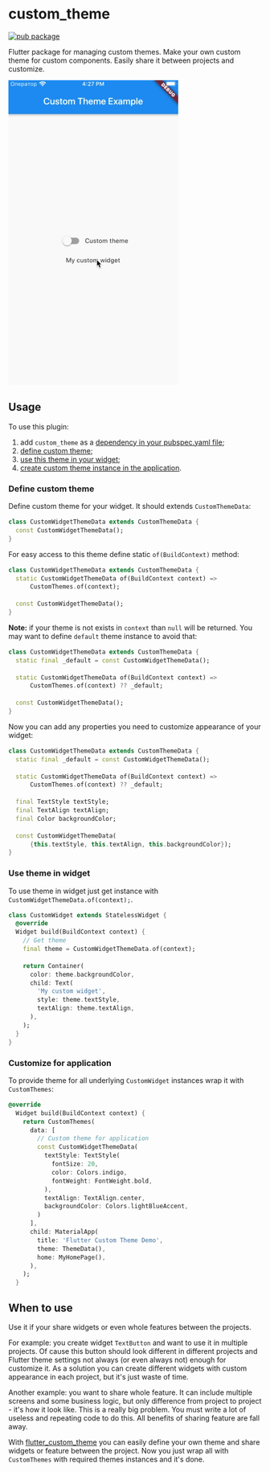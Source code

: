 # custom_theme

[![pub package](https://img.shields.io/pub/v/flutter_custom_theme)](https://pub.dartlang.org/packages/flutter_custom_theme)

Flutter package for managing custom themes.
Make your own custom theme for custom components. Easily share it between projects and customize.

![](https://raw.githubusercontent.com/Innim/flutter_custom_theme/master/readme_images/demo.gif)

## Usage

To use this plugin:

 1. add `custom_theme` as a [dependency in your pubspec.yaml file](https://flutter.dev/platform-plugins/);
 2. [define custom theme](#define-custom-theme);
 3. [use this theme in your widget](#use-theme-in-widget);
 4. [create custom theme instance in the application](#customize-for-application).

### Define custom theme

Define custom theme for your widget. It should extends `CustomThemeData`:

```dart
class CustomWidgetThemeData extends CustomThemeData {
  const CustomWidgetThemeData();
}
```

For easy access to this theme define static `of(BuildContext)` method:

```dart
class CustomWidgetThemeData extends CustomThemeData {
  static CustomWidgetThemeData of(BuildContext context) =>
      CustomThemes.of(context);

  const CustomWidgetThemeData();
}
```

**Note:** if your theme is not exists in `context` than `null` will be returned.
You may want to define `default` theme instance to avoid that:

```dart
class CustomWidgetThemeData extends CustomThemeData {
  static final _default = const CustomWidgetThemeData();

  static CustomWidgetThemeData of(BuildContext context) =>
      CustomThemes.of(context) ?? _default;

  const CustomWidgetThemeData();
}
```

Now you can add any properties you need to customize appearance of your widget:

```dart
class CustomWidgetThemeData extends CustomThemeData {
  static final _default = const CustomWidgetThemeData();

  static CustomWidgetThemeData of(BuildContext context) =>
      CustomThemes.of(context) ?? _default;

  final TextStyle textStyle;
  final TextAlign textAlign;
  final Color backgroundColor;

  const CustomWidgetThemeData(
      {this.textStyle, this.textAlign, this.backgroundColor});
}
```

### Use theme in widget

To use theme in widget just get instance with `CustomWidgetThemeData.of(context);`.

```dart
class CustomWidget extends StatelessWidget {
  @override
  Widget build(BuildContext context) {
    // Get theme
    final theme = CustomWidgetThemeData.of(context);

    return Container(
      color: theme.backgroundColor,
      child: Text(
        'My custom widget',
        style: theme.textStyle,
        textAlign: theme.textAlign,
      ),
    );
  }
}
```

### Customize for application

To provide theme for all underlying `CustomWidget` instances wrap it with `CustomThemes`:
```dart
@override
  Widget build(BuildContext context) {
    return CustomThemes(
      data: [
        // Custom theme for application
        const CustomWidgetThemeData(
          textStyle: TextStyle(
            fontSize: 20,
            color: Colors.indigo,
            fontWeight: FontWeight.bold,
          ),
          textAlign: TextAlign.center,
          backgroundColor: Colors.lightBlueAccent,
        )
      ],
      child: MaterialApp(
        title: 'Flutter Custom Theme Demo',
        theme: ThemeData(),
        home: MyHomePage(),
      ),
    );
  }
```

## When to use

Use it if your share widgets or even whole features between the projects.

For example: you create widget `TextButton` and want to use it in multiple projects.
Of cause this button should look different in different projects and Flutter theme settings
not always (or even always not) enough for customize it. As a solution you can create
different widgets with custom appearance in each project, but it's just waste of time.

Another example: you want to share whole feature. It can include multiple screens and
some business logic, but only difference from project to project - it's how it look like.
This is a really big problem. You must write a lot of useless and repeating code to do this.
All benefits of sharing feature are fall away.

With [flutter_custom_theme](https://pub.dev/packages/flutter_custom_theme) you can easily
define your own theme and share widgets or feature between the project.
Now you just wrap all with `CustomThemes` with required themes instances and it's done.
